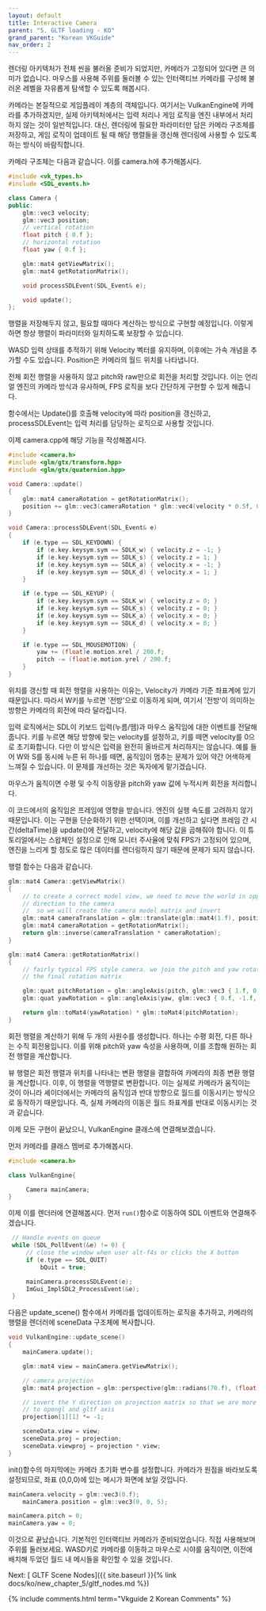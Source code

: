```yaml
---
layout: default
title: Interactive Camera
parent: "5. GLTF loading - KO"
grand_parent: "Korean VKGuide"
nav_order: 2
---
```


렌더링 아키텍처가 전체 씬을 불러올 준비가 되었지만, 카메라가 고정되어 있다면 큰 의미가 없습니다. 마우스를 사용해 주위를 둘러볼 수 있는 인터랙티브 카메라를 구성해 불러온 레벨을 자유롭게 탐색할 수 있도록 해봅시다.

카메라는 본질적으로 게임플레이 계층의 객체입니다. 여기서는 VulkanEngine에 카메라를 추가하겠지만, 실제 아키텍처에서는 입력 처리나 게임 로직을 엔진 내부에서 처리하지 않는 것이 일반적입니다. 대신, 렌더링에 필요한 파라미터만 담은 카메라 구조체를 저장하고, 게임 로직이 업데이트 될 때 해당 행렬들을 갱신해 렌더링에 사용할 수 있도록 하는 방식이 바람직합니다.

카메라 구조체는 다음과 같습니다. 이를 camera.h에 추가해봅시다.

```cpp
#include <vk_types.h>
#include <SDL_events.h>

class Camera {
public:
    glm::vec3 velocity;
    glm::vec3 position;
    // vertical rotation
    float pitch { 0.f };
    // horizontal rotation
    float yaw { 0.f };

    glm::mat4 getViewMatrix();
    glm::mat4 getRotationMatrix();

    void processSDLEvent(SDL_Event& e);

    void update();
};
```

행렬을 저장해두지 않고, 필요할 때마다 계산하는 방식으로 구현할 예정입니다. 이렇게 하면 항상 행렬이 파라미터와 일치하도록 보장할 수 있습니다.

WASD 입력 상태를 추적하기 위해 Velocity 벡터를 유지하며, 이후에는 가속 개념을 추가할 수도 있습니다. Position은 카메라의 월드 위치를 나타냅니다.

전체 회전 행렬을 사용하지 않고 pitch와 raw만으로 회전을 처리할 것입니다. 이는 언리얼 엔진의 카메라 방식과 유사하며, FPS 로직을 보다 간단하게 구현할 수 있게 해줍니다.

함수에서는 Update()를 호출해 velocity에 따라 position을 갱신하고, processSDLEvent는 입력 처리를 담당하는 로직으로 사용할 것입니다.

이제 camera.cpp에 해당 기능을 작성해봅시다.

```cpp
#include <camera.h>
#include <glm/gtx/transform.hpp>
#include <glm/gtx/quaternion.hpp>

void Camera::update()
{
    glm::mat4 cameraRotation = getRotationMatrix();
    position += glm::vec3(cameraRotation * glm::vec4(velocity * 0.5f, 0.f));
}

void Camera::processSDLEvent(SDL_Event& e)
{
    if (e.type == SDL_KEYDOWN) {
        if (e.key.keysym.sym == SDLK_w) { velocity.z = -1; }
        if (e.key.keysym.sym == SDLK_s) { velocity.z = 1; }
        if (e.key.keysym.sym == SDLK_a) { velocity.x = -1; }
        if (e.key.keysym.sym == SDLK_d) { velocity.x = 1; }
    }

    if (e.type == SDL_KEYUP) {
        if (e.key.keysym.sym == SDLK_w) { velocity.z = 0; }
        if (e.key.keysym.sym == SDLK_s) { velocity.z = 0; }
        if (e.key.keysym.sym == SDLK_a) { velocity.x = 0; }
        if (e.key.keysym.sym == SDLK_d) { velocity.x = 0; }
    }

    if (e.type == SDL_MOUSEMOTION) {
        yaw += (float)e.motion.xrel / 200.f;
        pitch -= (float)e.motion.yrel / 200.f;
    }
}
```

위치를 갱신할 때 회전 행렬을 사용하는 이유는, Velocity가 카메라 기준 좌표계에 있기 때문입니다. 따라서 W키를 누르면 '전방'으로 이동하게 되며, 여기서 '전방'이 의미하는 방향은 카메라의 회전에 따라 달라집니다.

입력 로직에서는 SDL이 키보드 입력(누름/뗌)과 마우스 움직임에 대한 이벤트를 전달해줍니다. 키를 누르면 해당 방향에 맞는 velocity를 설정하고, 키를 떼면 velocity를 0으로 초기화합니다. 다만 이 방식은 입력을 완전히 올바르게 처리하지는 않습니다. 예를 들어 W와 S를 동시에 누른 뒤 하나를 떼면, 움직임이 멈추는 문제가 있어 약간 어색하게 느껴질 수 있습니다. 이 문제를 개선하는 것은 독자에게 맡기겠습니다.

마우스가 움직이면 수평 및 수직 이동량을 pitch와 yaw 값에 누적시켜 회전을 처리합니다.

이 코드에서의 움직임은 프레임에 영향을 받습니다. 엔진의 실행 속도를 고려하지 않기 때문입니다. 이는 구현을 단순화하기 위한 선택이며, 이를 개선하고 싶다면 프레임 간 시간(deltaTime)을 update()에 전달하고, velocity에 해당 값을 곱해줘야 합니다. 이 튜토리얼에서는 스왑체인 설정으로 인해 모니터 주사율에 맞춰 FPS가 고정되어 있으며, 엔진을 느리게 할 정도로 많은 데이터를 렌더링하지 않기 때문에 문제가 되지 않습니다.

행렬 함수는 다음과 같습니다.

```cpp
glm::mat4 Camera::getViewMatrix()
{
    // to create a correct model view, we need to move the world in opposite
    // direction to the camera
    //  so we will create the camera model matrix and invert
    glm::mat4 cameraTranslation = glm::translate(glm::mat4(1.f), position);
    glm::mat4 cameraRotation = getRotationMatrix();
    return glm::inverse(cameraTranslation * cameraRotation);
}

glm::mat4 Camera::getRotationMatrix()
{
    // fairly typical FPS style camera. we join the pitch and yaw rotations into
    // the final rotation matrix

    glm::quat pitchRotation = glm::angleAxis(pitch, glm::vec3 { 1.f, 0.f, 0.f });
    glm::quat yawRotation = glm::angleAxis(yaw, glm::vec3 { 0.f, -1.f, 0.f });

    return glm::toMat4(yawRotation) * glm::toMat4(pitchRotation);
}
```

회전 행렬을 계산하기 위해 두 개의 사원수를 생성합니다. 하나는 수평 회전, 다른 하나는 수직 회전용입니다. 이를 위해 pitch와 yaw 속성을 사용하며, 이를 조합해 원하는 회전 행렬을 계산합니다.

뷰 행렬은 회전 행렬과 위치를 나타내는 변환 행렬을 결합하여 카메라의 최종 변환 행렬을 계산합니다. 이후, 이 행렬을 역행렬로 변환합니다. 이는 실제로 카메라가 움직이는 것이 아니라 셰이더에서는 카메라의 움직임과 반대 방향으로 월드를 이동시키는 방식으로 동작하기 때문입니다. 즉, 실제 카메라의 이동은 월드 좌표계를 반대로 이동시키는 것과 같습니다.

이제 모든 구현이 끝났으니, VulkanEngine 클래스에 연결해보겠습니다.

먼저 카메라를 클래스 멤버로 추가해봅시다.

```cpp
#include <camera.h>

class VulkanEngine{

     Camera mainCamera;
}
```

이제 이를 렌더러에 연결해봅시다. 먼저 `run()`함수로 이동하여 SDL 이벤트와 연결해주겠습니다.

```cpp
 // Handle events on queue
 while (SDL_PollEvent(&e) != 0) {
     // close the window when user alt-f4s or clicks the X button
     if (e.type == SDL_QUIT)
         bQuit = true;

     mainCamera.processSDLEvent(e);
     ImGui_ImplSDL2_ProcessEvent(&e);
 }
```

다음은 update_scene() 함수에서 카메라를 업데이트하는 로직을 추가하고, 카메라의 행렬을 렌더러에 sceneData 구조체에 복사합니다.

```cpp
void VulkanEngine::update_scene()
{
    mainCamera.update();

    glm::mat4 view = mainCamera.getViewMatrix();

    // camera projection
    glm::mat4 projection = glm::perspective(glm::radians(70.f), (float)_windowExtent.width / (float)_windowExtent.height, 10000.f, 0.1f);

    // invert the Y direction on projection matrix so that we are more similar
    // to opengl and gltf axis
    projection[1][1] *= -1;

    sceneData.view = view;
    sceneData.proj = projection;
    sceneData.viewproj = projection * view;
}
```


init()함수의 마지막에는 카메라 초기화 변수를 설정합니다. 카메라가 원점을 바라보도록 설정되므로, 좌표 (0,0,0)에 있는 메시가 화면에 보일 것입니다.

```cpp
mainCamera.velocity = glm::vec3(0.f);
	mainCamera.position = glm::vec3(0, 0, 5);

mainCamera.pitch = 0;
mainCamera.yaw = 0;
```

이것으로 끝났습니다. 기본적인 인터랙티브 카메라가 준비되었습니다. 직접 사용해보며 주위를 둘러보세요. WASD키로 카메라를 이동하고 마우스로 시야를 움직이면, 이전에 배치해 두었던 월드 내 메시들을 확인할 수 있을 것입니다.

Next: [ GLTF Scene Nodes]({{ site.baseurl }}{% link docs/ko/new_chapter_5/gltf_nodes.md %})  

{% include comments.html term="Vkguide 2 Korean Comments" %}
